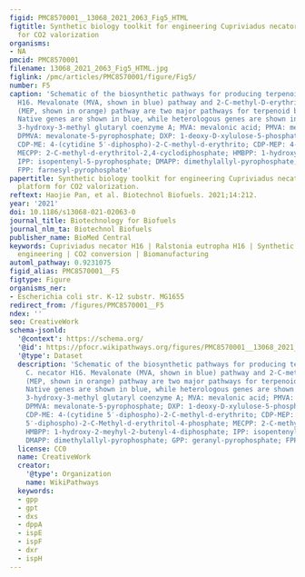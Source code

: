 ```yaml
---
figid: PMC8570001__13068_2021_2063_Fig5_HTML
figtitle: Synthetic biology toolkit for engineering Cupriviadus necator H16 as a platform
  for CO2 valorization
organisms:
- NA
pmcid: PMC8570001
filename: 13068_2021_2063_Fig5_HTML.jpg
figlink: /pmc/articles/PMC8570001/figure/Fig5/
number: F5
caption: 'Schematic of the biosynthetic pathways for producing terpenoids in C. necator
  H16. Mevalonate (MVA, shown in blue) pathway and 2-C-methyl-D-erythritol-4-phosphate
  (MEP, shown in orange) pathway are two major pathways for terpenoid biosynthesis.
  Native genes are shown in blue, while heterologous genes are shown in red. HMG-CoA:
  3-hydroxy-3-methyl glutaryl coenzyme A; MVA: mevalonic acid; PMVA: mevalonate-5-phosphate;
  DPMVA: mevalonate-5-pyrophosphate; DXP: 1-deoxy-D-xylulose-5-phosphate; MEP: 2-C-methyl-d-erythritol-4-phosphate;
  CDP-ME: 4-(cytidine 5′-diphospho)-2-C-methyl-d-erythrito; CDP-MEP: 4-(cytidine 5′-diphospho)-2-C-Methyl-d-erythritol-4-phosphate;
  MECPP: 2-C-methyl-d-erythritol-2,4-cyclodiphosphate; HMBPP: 1-hydroxy-2-meyhyl-2-butenyl-4-diphosphate;
  IPP: isopentenyl-5-pyrophosphate; DMAPP: dimethylallyl-pyrophosphate; GPP: geranyl-pyrophosphate;
  FPP: farnesyl-pyrophosphate'
papertitle: Synthetic biology toolkit for engineering Cupriviadus necator H16 as a
  platform for CO2 valorization.
reftext: Haojie Pan, et al. Biotechnol Biofuels. 2021;14:212.
year: '2021'
doi: 10.1186/s13068-021-02063-0
journal_title: Biotechnology for Biofuels
journal_nlm_ta: Biotechnol Biofuels
publisher_name: BioMed Central
keywords: Cupriviadus necator H16 | Ralstonia eutropha H16 | Synthetic biology | Metabolic
  engineering | CO2 conversion | Biomanufacturing
automl_pathway: 0.9231075
figid_alias: PMC8570001__F5
figtype: Figure
organisms_ner:
- Escherichia coli str. K-12 substr. MG1655
redirect_from: /figures/PMC8570001__F5
ndex: ''
seo: CreativeWork
schema-jsonld:
  '@context': https://schema.org/
  '@id': https://pfocr.wikipathways.org/figures/PMC8570001__13068_2021_2063_Fig5_HTML.html
  '@type': Dataset
  description: 'Schematic of the biosynthetic pathways for producing terpenoids in
    C. necator H16. Mevalonate (MVA, shown in blue) pathway and 2-C-methyl-D-erythritol-4-phosphate
    (MEP, shown in orange) pathway are two major pathways for terpenoid biosynthesis.
    Native genes are shown in blue, while heterologous genes are shown in red. HMG-CoA:
    3-hydroxy-3-methyl glutaryl coenzyme A; MVA: mevalonic acid; PMVA: mevalonate-5-phosphate;
    DPMVA: mevalonate-5-pyrophosphate; DXP: 1-deoxy-D-xylulose-5-phosphate; MEP: 2-C-methyl-d-erythritol-4-phosphate;
    CDP-ME: 4-(cytidine 5′-diphospho)-2-C-methyl-d-erythrito; CDP-MEP: 4-(cytidine
    5′-diphospho)-2-C-Methyl-d-erythritol-4-phosphate; MECPP: 2-C-methyl-d-erythritol-2,4-cyclodiphosphate;
    HMBPP: 1-hydroxy-2-meyhyl-2-butenyl-4-diphosphate; IPP: isopentenyl-5-pyrophosphate;
    DMAPP: dimethylallyl-pyrophosphate; GPP: geranyl-pyrophosphate; FPP: farnesyl-pyrophosphate'
  license: CC0
  name: CreativeWork
  creator:
    '@type': Organization
    name: WikiPathways
  keywords:
  - gpp
  - gpt
  - dxs
  - dppA
  - ispE
  - ispF
  - dxr
  - ispH
---
```

